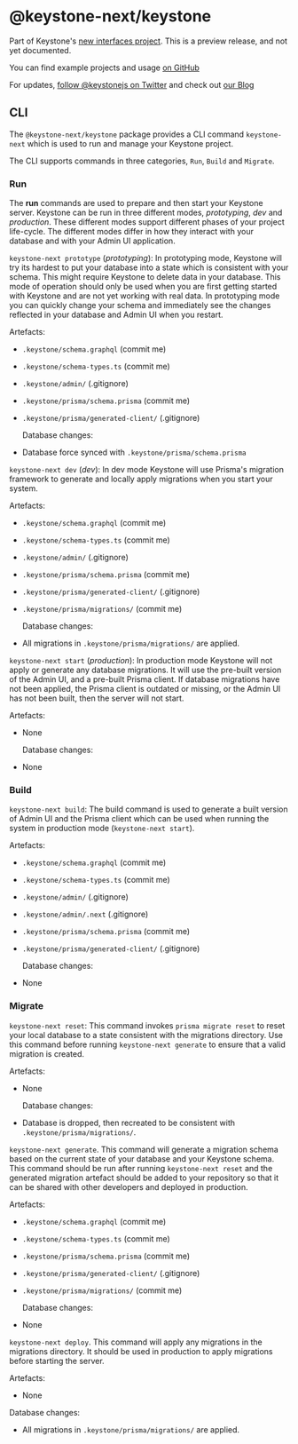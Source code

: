 # @keystone-next/keystone

Part of Keystone's [new interfaces project](https://www.keystonejs.com/blog/roadmap-update). This is a preview release, and not yet documented.

You can find example projects and usage [on GitHub](https://github.com/keystonejs/keystone/tree/master/examples-next)

For updates, [follow @keystonejs on Twitter](https://twitter.com/keystonejs) and check out [our Blog](https://www.keystonejs.com/blog)

## CLI

The `@keystone-next/keystone` package provides a CLI command `keystone-next` which is used to run and manage your Keystone project.

The CLI supports commands in three categories, `Run`, `Build` and `Migrate`.

### Run

The **run** commands are used to prepare and then start your Keystone server.
Keystone can be run in three different modes, _prototyping_, _dev_ and _production_. These different modes support different phases of your project life-cycle. The different modes differ in how they interact with your database and with your Admin UI application.

`keystone-next prototype` (_prototyping_): In prototyping mode, Keystone will try its hardest to put your database into a state which is consistent with your schema.
This might require Keystone to delete data in your database.
This mode of operation should only be used when you are first getting started with Keystone and are not yet working with real data.
In prototyping mode you can quickly change your schema and immediately see the changes reflected in your database and Admin UI when you restart.

Artefacts:

- `.keystone/schema.graphql` (commit me)

- `.keystone/schema-types.ts` (commit me)

- `.keystone/admin/` (.gitignore)

- `.keystone/prisma/schema.prisma` (commit me)

- `.keystone/prisma/generated-client/` (.gitignore)

  Database changes:

- Database force synced with `.keystone/prisma/schema.prisma`

`keystone-next dev` (_dev_): In dev mode Keystone will use Prisma's migration framework to generate and locally apply migrations when you start your system.

Artefacts:

- `.keystone/schema.graphql` (commit me)

- `.keystone/schema-types.ts` (commit me)

- `.keystone/admin/` (.gitignore)

- `.keystone/prisma/schema.prisma` (commit me)

- `.keystone/prisma/generated-client/` (.gitignore)

- `.keystone/prisma/migrations/` (commit me)

  Database changes:

- All migrations in `.keystone/prisma/migrations/` are applied.

`keystone-next start` (_production_): In production mode Keystone will not apply or generate any database migrations. It will use the pre-built version of the Admin UI, and a pre-built Prisma client. If database migrations have not been applied, the Prisma client is outdated or missing, or the Admin UI has not been built, then the server will not start.

Artefacts:

- None

  Database changes:

- None

### Build

`keystone-next build`: The build command is used to generate a built version of Admin UI and the Prisma client which can be used when running the system in production mode (`keystone-next start`).

Artefacts:

- `.keystone/schema.graphql` (commit me)

- `.keystone/schema-types.ts` (commit me)

- `.keystone/admin/` (.gitignore)

- `.keystone/admin/.next` (.gitignore)

- `.keystone/prisma/schema.prisma` (commit me)

- `.keystone/prisma/generated-client/` (.gitignore)

  Database changes:

- None

### Migrate

`keystone-next reset`: This command invokes `prisma migrate reset` to reset your local database to a state consistent with the migrations directory. Use this command before running `keystone-next generate` to ensure that a valid migration is created.

Artefacts:

- None

  Database changes:

- Database is dropped, then recreated to be consistent with `.keystone/prisma/migrations/`.

`keystone-next generate`. This command will generate a migration schema based on the current state of your database and your Keystone schema. This command should be run after running `keystone-next reset` and the generated migration artefact should be added to your repository so that it can be shared with other developers and deployed in production.

Artefacts:

- `.keystone/schema.graphql` (commit me)

- `.keystone/schema-types.ts` (commit me)

- `.keystone/prisma/schema.prisma` (commit me)

- `.keystone/prisma/generated-client/` (.gitignore)

- `.keystone/prisma/migrations/` (commit me)

  Database changes:

- None

`keystone-next deploy`. This command will apply any migrations in the migrations directory. It should be used in production to apply migrations before starting the server.

Artefacts:

- None

Database changes:

- All migrations in `.keystone/prisma/migrations/` are applied.
